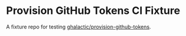 # Provision GitHub Tokens CI Fixture

A fixture repo for testing [ghalactic/provision-github-tokens].

[ghalactic/provision-github-tokens]: https://github.com/ghalactic/provision-github-tokens
